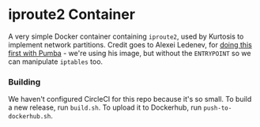 iproute2 Container
==================
A very simple Docker container containing `iproute2`, used by Kurtosis to implement network partitions. Credit goes to Alexei Ledenev, for [doing this first with Pumba](https://github.com/alexei-led/pumba/blob/master/docker/alpine-tc.Dockerfile) - we're using his image, but without the `ENTRYPOINT` so we can manipulate `iptables` too.

### Building
We haven't configured CircleCI for this repo because it's so small. To build a new release, run `build.sh`. To upload it to Dockerhub, run `push-to-dockerhub.sh`.
